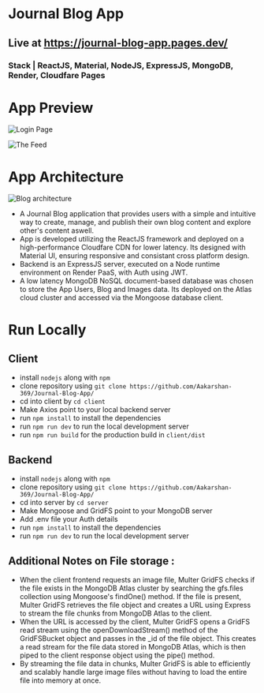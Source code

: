 # Journal Blog App

## Live at https://journal-blog-app.pages.dev/ 
### Stack | ReactJS, Material, NodeJS, ExpressJS, MongoDB, Render, Cloudfare Pages

# App Preview

![Login Page](https://github.com/Aakarshan-369/Journal-Blog-App/assets/53165427/254f1069-b337-40c0-9a70-f0ca861953b4)

![The Feed](https://github.com/Aakarshan-369/Journal-Blog-App/assets/53165427/9755287c-1583-488c-b209-fb235bdd8bcf)


# App Architecture

![Blog architecture](https://github.com/Aakarshan-369/Journal-Blog-App/assets/53165427/98e31939-f79f-4fce-8e18-cdcfd836f429)



- A Journal Blog application that provides users with a simple and intuitive way to create, manage, and publish their own blog content
 and explore other's content aswell.
- App is developed utilizing the ReactJS framework and deployed on a high-performance Cloudfare CDN for lower latency. Its designed with Material UI, ensuring responsive and consistant cross platform design.
- Backend is an ExpressJS server, executed on a Node runtime environment on Render PaaS, with Auth using JWT.
- A low latency MongoDB NoSQL document-based database was chosen to store the App Users, Blog and Images data. Its deployed on the Atlas cloud cluster and accessed via the Mongoose database client.

# Run Locally 

## Client

- install `nodejs` along with `npm` 
- clone repository using `git clone https://github.com/Aakarshan-369/Journal-Blog-App/` 
- cd into client by `cd client`
- Make Axios point to your local backend server
- run `npm install` to install the dependencies 
- run `npm run dev` to run the local development server
- run `npm run build` for the production build in `client/dist`

## Backend

- install `nodejs` along with `npm` 
- clone repository using `git clone https://github.com/Aakarshan-369/Journal-Blog-App/`
- cd into server by `cd server`
- Make Mongoose and GridFS point to your MongoDB server
- Add .env file your Auth details
- run `npm install` to install the dependencies 
- run `npm run dev` to run the local development server

## Additional Notes on File storage :
- When the client frontend requests an image file, Multer GridFS checks if the file exists in the MongoDB Atlas cluster by searching the gfs.files collection using Mongoose's findOne() method. If the file is present, Multer GridFS retrieves the file object and creates a URL using Express to stream the file chunks from MongoDB Atlas to the client.
- When the URL is accessed by the client, Multer GridFS opens a GridFS read stream using the openDownloadStream() method of the GridFSBucket object and passes in the _id of the file object. This creates a read stream for the file data stored in MongoDB Atlas, which is then piped to the client response object using the pipe() method.
- By streaming the file data in chunks, Multer GridFS is able to efficiently and scalably handle large image files without having to load the entire file into memory at once.

